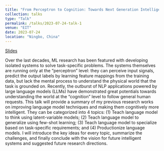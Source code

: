 ```yaml
---
title: "From Perceptron to Cognition: Towards Next Generation Intelligent Agent"
collection: talks
type: "Talk"
permalink: /talks/2023-07-24-talk-1
venue: "EIT"
date: 2023-07-24
location: "Ningbo, China"
---
```


[Slides](https://chin-gyou.github.io/files/job_talk.pdf)

Over the last decades, ML research has been featured with developing isolated systems to solve task-specific problems. The systems themselves are running only at the “perceptron” level: they can perceive input signals, predict the output labels by learning feature mappings from the training data, but lack the mental process to understand the physical world that the task is grounded on. Recently, the outburst of NLP applications powered by large language models (LLMs) have demonstrated great potentials towards understanding the world at the “cognition” level to follow general human requests. This talk will provide a summary of my previous research works on improving language model techniques and making them cognitively more intelligent. They can be categorized into 4 topics: (1) Teach language model to think using latent-variable models; (2) Teach language model to generalize using few-shot learning; (3) Teach language model to specialize based on task-specific requirements; and (4) Productionize language models. I will introduce the key ideas for every topic, summarize the challenges, and finally conclude with the vision for future intelligent systems and suggested future research directions.
